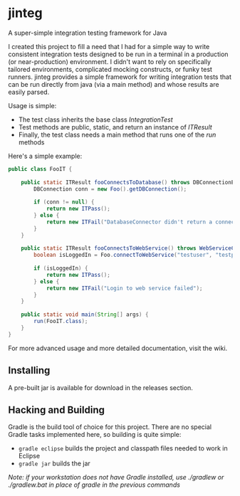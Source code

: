 # jinteg
A super-simple integration testing framework for Java

I created this project to fill a need that I had for a simple way to write consistent integration tests designed to be run in a terminal in a production (or near-production) environment.  I didn't want to rely on specifically tailored environments, complicated mocking constructs, or funky test runners. jinteg provides a simple framework for writing integration tests that can be run directly from java (via a main method) and whose results are easily parsed.

Usage is simple:
* The test class inherits the base class *IntegrationTest*
* Test methods are public, static, and return an instance of *ITResult*
* Finally, the test class needs a main method that runs one of the *run* methods

Here's a simple example:

```java
public class FooIT {
	
	public static ITResult fooConnectsToDatabase() throws DBConnectionException {
		DBConnection conn = new Foo().getDBConnection();
		
		if (conn != null) {
			return new ITPass();
		} else {
			return new ITFail("DatabaseConnector didn't return a connection");
		}
	}
	
	public static ITResult fooConnectsToWebService() throws WebServiceConnectionException() {
		boolean isLoggedIn = Foo.connectToWebService("testuser", "testpassword");
		
		if (isLoggedIn) {
			return new ITPass();
		} else {
			return new ITFail("Login to web service failed");
		}
	}
	
	public static void main(String[] args) {
		run(FooIT.class);
	}
}
```

For more advanced usage and more detailed documentation, visit the wiki.

## Installing

A pre-built jar is available for download in the releases section.

## Hacking and Building

Gradle is the build tool of choice for this project.  There are no special Gradle tasks implemented here, so building is quite simple: 
* `gradle eclipse` builds the project and classpath files needed to work in Eclipse
* `gradle jar` builds the jar

*Note: if your workstation does not have Gradle installed, use ./gradlew or ./gradlew.bat in place of gradle in the previous commands*


